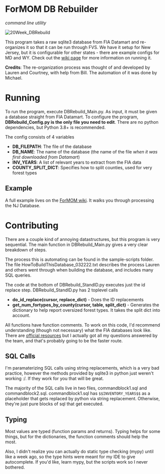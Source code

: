 # ForMOM DB Rebuilder
*command line utility*

![20Week_DBRebuild](https://user-images.githubusercontent.com/49537988/178081051-e70ae0e2-faeb-45b7-9502-6a4190c1dbf1.png)

This program takes a raw sqlite3 database from FIA Datamart and re-organizes it so that it can be run through FVS. 
We have it setup for New Jersey, but it is configurable for other states - there are example configs for MD and WY.
Check out the [wiki page](https://github.com/New-Jersey-Forest-Service/ForMOM/wiki/FVS#inputs) for more information on running it.

**Credits**: 
The re-organization process was thought of and developed by Lauren and Courtney, with help from Bill.
The automation of it was done by Michael.


# Running
To run the program, execute DBRebuild_Main.py.
As input, it must be given a database straight from FIA Datamart.
To configure the program, 
**DBRebuild_Config.py is the only file you need to edit**.
There are no python dependencies, but Python 3.8+ is recommended.

The config consists of 4 variables
 - **DB_FILEPATH**: The file of the database
 - **DB_NAME**: The name of the database (the name of the file *when it was first downloaded from Datamart*)
 - **INV_YEARS**: A list of relevant years to extract from the FIA data
 - **COUNTY_SPLIT_DICT**: Specifies how to split counties, used for very forest types

## Example
A full example lives on the [ForMOM wiki](https://github.com/New-Jersey-Forest-Service/ForMOM/wiki/FVS#configuring-dbrebuild).
It walks you through processing the NJ Database.


# Contributing

There are a couple kind of annoying datastructures, but this program is
very sequential. The main function in DBRebuild_Main.py gives a very clear
breakdown of steps.

The process this is automating can be found in the sample-scripts folder.
The file HowToBuildThisDatabase_032222.txt describes the process
Lauren and others went through when building the database, and
includes many SQL queries.

The code at the bottom of DBRebuild_StandID.py executes just the id replace
step. DBRebuild_StandID.py has 2 toplevel calls
 - **do_id_replace(cursor, replace_dict)** - Does the ID replacements
 - **get_num_fortypes_by_county(cursor, table, split_dict)** - Generates the dictionary to help report oversized forest types. It takes the split dict into account.

All functions have function comments. To work on this code, I'd recommend understanding
(though not necessary) what the FIA databases look like. There are
[official resources](https://www.fia.fs.fed.us/library/database-documentation/index.php)
but I actually got all my questions answered by the team, and that's probably going to
be the faster route.


## SQL Calls
I'm paramaterizing SQL calls using string replacements, which
is a very bad practice, however the methods provided by sqlite3
in python just weren't working :/. If they work for you that will be
great.

The majority of the SQL calls live in two files, commandblock1.sql
and commandblock2.sql. commandblock1.sql has ``$$INVENTORY_YEARS$$`` as
a placeholder that gets replaced by python via string replacement.
Otherwise, they're just pure blocks of sql that get executed.


## Typing
Most values are typed (function params and returns). Typing helps for some things,
but for the dictionaries, the function comments should help the most.

Also, I didn't realize you can actually do static type checking (mypy) until like a week
ago, so the type hints were meant for my IDE to give autocomplete. If you'd like,
learn mypy, but the scripts work so I never bothered.





